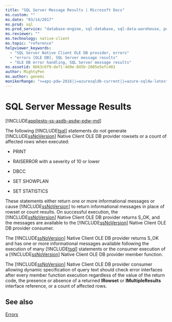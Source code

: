 ```yaml
---
title: "SQL Server Message Results | Microsoft Docs"
ms.custom: ""
ms.date: "03/14/2017"
ms.prod: sql
ms.prod_service: "database-engine, sql-database, sql-data-warehouse, pdw"
ms.reviewer: ""
ms.technology: native-client
ms.topic: "reference"
helpviewer_keywords: 
  - "SQL Server Native Client OLE DB provider, errors"
  - "errors [OLE DB], SQL Server message results"
  - "OLE DB error handling, SQL Server message results"
ms.assetid: 6663c6f9-def1-4d9e-845b-2085e5efc401
author: MightyPen
ms.author: genemi
monikerRange: ">=aps-pdw-2016||=azuresqldb-current||=azure-sqldw-latest||>=sql-server-2016||=sqlallproducts-allversions||>=sql-server-linux-2017||=azuresqldb-mi-current"
---
```

# SQL Server Message Results
[!INCLUDE[appliesto-ss-asdb-asdw-pdw-md](../../includes/appliesto-ss-asdb-asdw-pdw-md.md)]

  The following [!INCLUDE[tsql](../../includes/tsql-md.md)] statements do not generate [!INCLUDE[ssNoVersion](../../includes/ssnoversion-md.md)] Native Client OLE DB provider rowsets or a count of affected rows when executed:  
  
-   PRINT  
  
-   RAISERROR with a severity of 10 or lower  
  
-   DBCC  
  
-   SET SHOWPLAN  
  
-   SET STATISTICS  
  
 These statements either return one or more informational messages or cause [!INCLUDE[ssNoVersion](../../includes/ssnoversion-md.md)] to return informational messages in place of rowset or count results. On successful execution, the [!INCLUDE[ssNoVersion](../../includes/ssnoversion-md.md)] Native Client OLE DB provider returns S_OK, and the messages are available to the [!INCLUDE[ssNoVersion](../../includes/ssnoversion-md.md)] Native Client OLE DB provider consumer.  
  
 The [!INCLUDE[ssNoVersion](../../includes/ssnoversion-md.md)] Native Client OLE DB provider returns S_OK and has one or more informational messages available following the execution of many [!INCLUDE[tsql](../../includes/tsql-md.md)] statements or the consumer execution of a [!INCLUDE[ssNoVersion](../../includes/ssnoversion-md.md)] Native Client OLE DB provider member function.  
  
 The [!INCLUDE[ssNoVersion](../../includes/ssnoversion-md.md)] Native Client OLE DB provider consumer allowing dynamic specification of query text should check error interfaces after every member function execution regardless of the value of the return code, the presence or absence of a returned **IRowset** or **IMultipleResults** interface reference, or a count of affected rows.  
  
## See also  
 [Errors](../../relational-databases/native-client-ole-db-errors/errors.md)  
  
  
